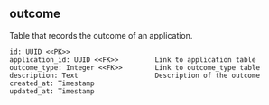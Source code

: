 ## outcome

Table that records the outcome of an application.

```
id: UUID <<PK>>                     
application_id: UUID <<FK>>         Link to application table
outcome_type: Integer <<FK>>        Link to outcome_type table
description: Text                   Description of the outcome
created_at: Timestamp
updated_at: Timestamp
```